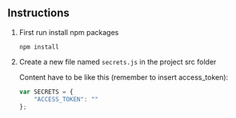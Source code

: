 ## Instructions
1. First run install npm packages

    `npm install`
2. Create a new file named `secrets.js` in the project src folder

    Content have to be like this (remember to insert access_token):
    
    ```javascript
    var SECRETS = {
	    "ACCESS_TOKEN": ""
    };
    ```